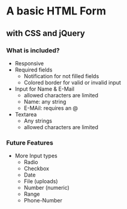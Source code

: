 # A basic HTML Form 
## with CSS and jQuery
### What is included?
* Responsive
* Required fields
  * Notification for not filled fields
  * Colored border for valid or invalid input
* Input for Name & E-Mail
    * allowed characters are limited
    * Name: any string
    * E-MAil: requires an @
* Textarea
    * Any strings
    * allowed characters are limited
### Future Features
* More Input types
    * Radio
    * Checkbox
    * Date
    * File (uploads)
    * Number (numeric)
    * Range
    * Phone-Number